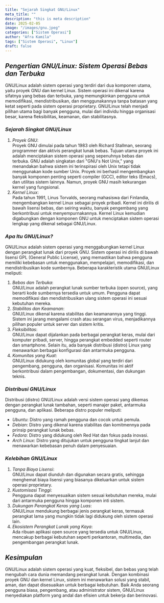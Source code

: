 ```yaml
---
title: "Sejarah Singkat GNU/Linux"
meta_title: ""
description: "this is meta description"
date: 2025-02-05
image: "/images/gnu.jpeg"
categories: ["Sistem Operasi"]
author: "Afra Kamila"
tags: ["Sistem Operasi", "Linux"]
draft: false
---
```

## *Pengertian GNU/Linux: Sistem Operasi Bebas dan Terbuka*
GNU/Linux adalah sistem operasi yang terdiri dari dua komponen utama, yaitu proyek GNU dan kernel Linux. Sistem operasi ini dikenal karena sifatnya yang bebas dan terbuka, yang memungkinkan pengguna untuk memodifikasi, mendistribusikan, dan menggunakannya tanpa batasan yang ketat seperti pada sistem operasi proprietary. GNU/Linux telah menjadi pilihan utama bagi banyak pengguna, mulai dari individu hingga organisasi besar, karena fleksibilitas, keamanan, dan stabilitasnya.

### *Sejarah Singkat GNU/Linux*
1. *Proyek GNU*:  
   Proyek GNU dimulai pada tahun 1983 oleh Richard Stallman, seorang programmer dan aktivis perangkat lunak bebas. Tujuan utama proyek ini adalah menciptakan sistem operasi yang sepenuhnya bebas dan terbuka. GNU adalah singkatan dari "GNU's Not Unix," yang menandakan bahwa sistem ini terinspirasi oleh Unix tetapi tidak menggunakan kode sumber Unix. Proyek ini berhasil mengembangkan banyak komponen penting seperti compiler (GCC), editor teks (Emacs), dan utilitas sistem lainnya. Namun, proyek GNU masih kekurangan kernel yang fungsional.
2. *Kernel Linux*:  
   Pada tahun 1991, Linus Torvalds, seorang mahasiswa dari Finlandia, mengembangkan kernel Linux sebagai proyek pribadi. Kernel ini dirilis di bawah lisensi bebas, dan seiring waktu, banyak pengembang yang berkontribusi untuk menyempurnakannya. Kernel Linux kemudian digabungkan dengan komponen GNU untuk menciptakan sistem operasi lengkap yang dikenal sebagai GNU/Linux.

### *Apa Itu GNU/Linux?*
GNU/Linux adalah sistem operasi yang menggabungkan kernel Linux dengan perangkat lunak dari proyek GNU. Sistem operasi ini dirilis di bawah lisensi GPL (General Public License), yang memastikan bahwa pengguna memiliki kebebasan untuk menggunakan, mempelajari, memodifikasi, dan mendistribusikan kode sumbernya. Beberapa karakteristik utama GNU/Linux meliputi:
1. *Bebas dan Terbuka*:  
   GNU/Linux adalah perangkat lunak sumber terbuka (open source), yang berarti kode sumbernya tersedia untuk umum. Pengguna dapat memodifikasi dan mendistribusikan ulang sistem operasi ini sesuai kebutuhan mereka.
2. *Stabilitas dan Keamanan*:  
   GNU/Linux dikenal karena stabilitas dan keamanannya yang tinggi. Sistem ini jarang mengalami crash atau serangan virus, menjadikannya pilihan populer untuk server dan sistem kritis.
3. *Fleksibilitas*:  
   GNU/Linux dapat dijalankan pada berbagai perangkat keras, mulai dari komputer pribadi, server, hingga perangkat embedded seperti router dan smartphone. Selain itu, ada banyak distribusi (distro) Linux yang menawarkan berbagai konfigurasi dan antarmuka pengguna.
4. *Komunitas yang Kuat*:  
   GNU/Linux didukung oleh komunitas global yang terdiri dari pengembang, pengguna, dan organisasi. Komunitas ini aktif berkontribusi dalam pengembangan, dokumentasi, dan dukungan teknis.

### *Distribusi GNU/Linux*
Distribusi (distro) GNU/Linux adalah versi sistem operasi yang dikemas dengan perangkat lunak tambahan, seperti manajer paket, antarmuka pengguna, dan aplikasi. Beberapa distro populer meliputi:
- *Ubuntu*: Distro yang ramah pengguna dan cocok untuk pemula.
- *Debian*: Distro yang dikenal karena stabilitas dan komitmennya pada prinsip perangkat lunak bebas.
- *Fedora*: Distro yang didukung oleh Red Hat dan fokus pada inovasi.
- *Arch Linux*: Distro yang ditujukan untuk pengguna tingkat lanjut dan menawarkan kebebasan penuh dalam penyesuaian.

### *Kelebihan GNU/Linux*
1. *Tanpa Biaya Lisensi*:  
   GNU/Linux dapat diunduh dan digunakan secara gratis, sehingga menghemat biaya lisensi yang biasanya dikeluarkan untuk sistem operasi proprietary.
2. *Kustomisasi Tinggi*:  
   Pengguna dapat menyesuaikan sistem sesuai kebutuhan mereka, mulai dari antarmuka pengguna hingga komponen inti sistem.
3. *Dukungan Perangkat Keras yang Luas*:  
   GNU/Linux mendukung berbagai jenis perangkat keras, termasuk perangkat lama yang mungkin tidak lagi didukung oleh sistem operasi lain.
4. *Ekosistem Perangkat Lunak yang Kaya*:  
   Ada ribuan aplikasi open source yang tersedia untuk GNU/Linux, mencakup berbagai kebutuhan seperti perkantoran, multimedia, dan pengembangan perangkat lunak.

## *Kesimpulan*

GNU/Linux adalah sistem operasi yang kuat, fleksibel, dan bebas yang telah mengubah cara dunia memandang perangkat lunak. Dengan kombinasi proyek GNU dan kernel Linux, sistem ini menawarkan solusi yang stabil, aman, dan dapat disesuaikan untuk berbagai kebutuhan. Baik Anda seorang pengguna biasa, pengembang, atau administrator sistem, GNU/Linux menyediakan platform yang andal dan efisien untuk bekerja dan berinovasi.
